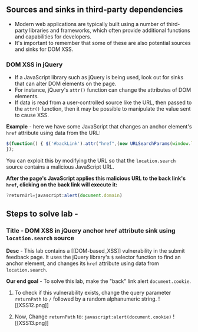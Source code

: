 ## Sources and sinks in third-party dependencies
- Modern web applications are typically built using a number of third-party libraries and frameworks, which often provide additional functions and capabilities for developers.
- It's important to remember that some of these are also potential sources and sinks for DOM XSS.

### DOM XSS in jQuery
- If a JavaScript library such as jQuery is being used, look out for sinks that can alter DOM elements on the page.
- For instance, jQuery's `attr()` function can change the attributes of DOM elements.
- If data is read from a user-controlled source like the URL, then passed to the `attr()` function, then it may be possible to manipulate the value sent to cause XSS.

**Example** - 
here we have some JavaScript that changes an anchor element's `href` attribute using data from the URL:
```js
$(function() { $('#backLink').attr("href",(new URLSearchParams(window.location.search)).get('returnUrl')); 
});
```
You can exploit this by modifying the URL so that the `location.search` source contains a malicious JavaScript URL.

**After the page's JavaScript applies this malicious URL to the back link's `href`, clicking on the back link will execute it:**
```js
?returnUrl=javascript:alert(document.domain)
```

## Steps to solve lab - 
### Title - DOM XSS in jQuery anchor `href` attribute sink using `location.search` source
**Desc** - This lab contains a [[DOM-based_XSS]] vulnerability in the submit feedback page. It uses the jQuery library's `$` selector function to find an anchor element, and changes its `href` attribute using data from `location.search`.

**Our end goal** - To solve this lab, make the "back" link alert `document.cookie`.

1. To check if this vulnerability exists, change the query parameter `returnPath` to `/` followed by a random alphanumeric string.
![[XSS12.png]]

2. Now, Change `returnPath` to:
`javascript:alert(document.cookie)`
![[XSS13.png]]

